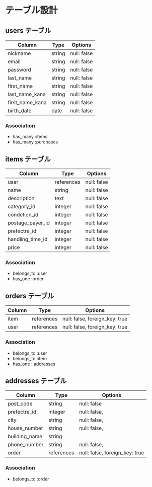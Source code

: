 # テーブル設計

## users テーブル

| Column          | Type   | Options     |
| --------------- | ------ | ----------- |
| nickname        | string | null: false |
| email           | string | null: false |
| password        | string | null: false |
| last_name       | string | null: false |
| first_name      | string | null: false |
| last_name_kana  | string | null: false |
| first_name_kana | string | null: false |
| birth_date      | date   | null: false |
### Association

- has_many :items
- has_many :purchases

## items テーブル

| Column           | Type       | Options     |
| ---------------- | ---------- | ----------- |
| user             | references | null: false |
| name             |   string   | null: false |
| description      |    text    | null: false |
| category_id      |   integer  | null: false |
| condetion_id     |   integer  | null: false | 
| postage_payer_id |   integer  | null: false |
| prefectre_id     |   integer  | null: false |
| handling_time_id |   integer  | null: false |
| price            |   integer  | null: false |
### Association

- belongs_to :user
- has_one :order

## orders テーブル

| Column | Type       | Options                        |
| ------ | ---------- | ------------------------------ |
|  item  | references | null: false, foreign_key: true |
|  user  | references | null: false, foreign_key: true |

### Association

- belongs_to :user
- belongs_to :item
- has_one : addresses

## addresses テーブル

| Column         | Type       | Options                        |
| -------------- | ---------- | ------------------------------ |
| post_code      | string     | null: false                    |
| prefectre_id   | integer    | null: false,                   |
| city           | string     | null: false,                   |
| house_number   | string     | null: false,                   |
| building_name  | string     |                                |
| phone_number   | string     | null: false,                   |
| order          | references | null: false, foreign_key: true |


### Association

- belongs_to :order
